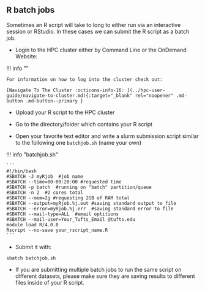 ## R batch jobs

Sometimes an R script will take to long to either run via an interactive session or RStudio. In these cases we can submit the R script as a batch job.

- Login to the HPC cluster either by Command Line or the OnDemand Website:

!!! info ""

    For information on how to log into the cluster check out:
    
    [Navigate To The Cluster :octicons-info-16: ](../hpc-user-guide/navigate-to-cluster.md){:target="_blank" rel="noopener" .md-button .md-button--primary }

- Upload your R script to the HPC cluster

- Go to the directory/folder which contains your R script

- Open your favorite text editor and write a slurm submission script similar to the following one `batchjob.sh` (name your own)

!!! info "batchjob.sh"

    ```
    #!/bin/bash
    #SBATCH -J myRjob  #job name
    #SBATCH --time=00-00:20:00 #requested time
    #SBATCH -p batch  #running on "batch" partition/queue
    #SBATCH -n 2  #2 cores total
    #SBATCH --mem=2g #requesting 2GB of RAM total
    #SBATCH --output=myRjob.%j.out #saving standard output to file
    #SBATCH --error=myRjob.%j.err  #saving standard error to file
    #SBATCH --mail-type=ALL  #email optitions
    #SBATCH --mail-user=Your_Tufts_Email @tufts.edu
    module load R/4.0.0
    Rscript --no-save your_rscript_name.R
    ```
    
- Submit it with: 
  
```
sbatch batchjob.sh
```
   
- If you are submitting multiple batch jobs to run the same script on different datasets, please make sure they are saving results to different files inside of your R script.
